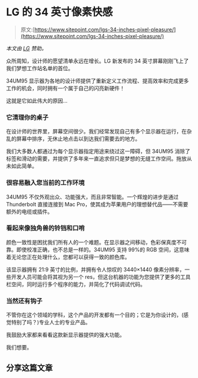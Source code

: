 # LG 的 34 英寸像素快感

> 原文:[https://www.sitepoint.com/lgs-34-inches-pixel-pleasure/](https://www.sitepoint.com/lgs-34-inches-pixel-pleasure/)

*本文由 [LG](http://www.lg.com/us/monitors) 赞助。*

众所周知，设计师的愿望清单永远在增长。LG 新发布的 34 英寸屏幕刚刚飞上了我们梦想工作站名单的首位。

34UM95 显示器为各地的设计师提供了重新定义工作流程、提高效率和完成更多工作的机会，同时拥有一个属于自己的闪亮新硬件！

这就是它如此伟大的原因…

### 它清理你的桌子

在设计师的世界里，屏幕空间很少。我们经常发现自己有多个显示器在运行，在杂乱的屏幕中排序，无休止地点击以到达我们需要去的地方。

我们大多数人都通过为每个显示器指定用途来绕过这一障碍，但 34UM95 消除了标签和滑动的需要，并提供了多年来一直追求但只是梦想的无缝工作空间。拖放从未如此简单。

### 很容易融入您当前的工作环境

34UM95 不仅外观出众、功能强大，而且非常智能。一个辉煌的进步是通过 Thunderbolt 直接连接到 Mac Pro，使其成为苹果用户的理想替代品——不需要额外的电缆或插件。

### 看起来像独角兽的铃铛和口哨

颜色一致性是困扰我们所有人的一个难题。在显示器之间移动，色彩保真度不可靠。即使校准正确，也不总是一样的。34UM95 支持 99%的 RGB 空间，这意味着无论您正在处理什么，您都可以获得一致的颜色库。

该显示器拥有 21:9 英寸的比例，并拥有令人惊叹的 3440×1440 像素分辨率，一些开发人员可能会将其视为另一个 res，但这台机器的功能为您提供了更多的工具栏空间，同时运行多个程序的能力，并简化了代码调试代码。

### 当然还有钩子

不管你在这个领域的学科，这个产品的开发都有一个目的；它是为你设计的，(感觉特别了吗？)专业人士的专业产品。

我鼓励大家都来看看这款新显示器提供的强大功能。

我们想要。

## 分享这篇文章